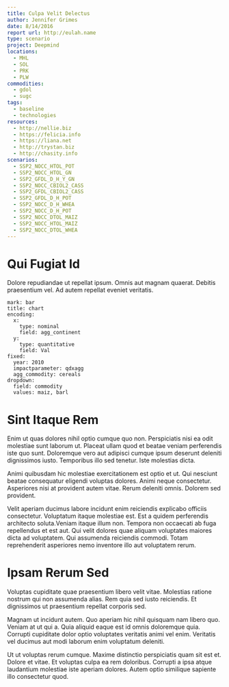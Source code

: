 ```yaml
---
title: Culpa Velit Delectus
author: Jennifer Grimes
date: 8/14/2016
report url: http://eulah.name
type: scenario
project: Deepmind
locations:
  - MHL
  - SOL
  - PRK
  - PLW
commodities:
  - gdol
  - sugc
tags:
  - baseline
  - technologies
resources:
  - http://nellie.biz
  - https://felicia.info
  - https://liana.net
  - http://trystan.biz
  - http://chasity.info
scenarios:
  - SSP2_NOCC_HTOL_POT
  - SSP2_NOCC_HTOL_GN
  - SSP2_GFDL_D_H_Y_GN
  - SSP2_NOCC_CBIOL2_CASS
  - SSP2_GFDL_CBIOL2_CASS
  - SSP2_GFDL_D_H_POT
  - SSP2_NOCC_D_H_WHEA
  - SSP2_NOCC_D_H_POT
  - SSP2_NOCC_DTOL_MAIZ
  - SSP2_NOCC_HTOL_MAIZ
  - SSP2_NOCC_DTOL_WHEA
---
```

# Qui Fugiat Id
Dolore repudiandae ut repellat ipsum. Omnis aut magnam quaerat. Debitis praesentium vel. Ad autem repellat eveniet veritatis.

```vis
mark: bar
title: chart
encoding:
  x:
    type: nominal
    field: agg_continent
  y:
    type: quantitative
    field: Val
fixed:
  year: 2010
  impactparameter: qdxagg
  agg_commodity: cereals
dropdown:
  field: commodity
  values: maiz, barl
```

# Sint Itaque Rem
Enim ut quas dolores nihil optio cumque quo non. Perspiciatis nisi ea odit molestiae sunt laborum ut. Placeat ullam quod et beatae veniam perferendis iste quo sunt. Doloremque vero aut adipisci cumque ipsum deserunt deleniti dignissimos iusto. Temporibus illo sed tenetur. Iste molestias dicta.
 Animi quibusdam hic molestiae exercitationem est optio et ut. Qui nesciunt beatae consequatur eligendi voluptas dolores. Animi neque consectetur. Asperiores nisi at provident autem vitae. Rerum deleniti omnis. Dolorem sed provident.
 Velit aperiam ducimus labore incidunt enim reiciendis explicabo officiis consectetur. Voluptatum itaque molestiae est. Est a quidem perferendis architecto soluta.Veniam itaque illum non. Tempora non occaecati ab fuga repellendus et est aut. Qui velit dolores quae aliquam voluptates maiores dicta ad voluptatem. Qui assumenda reiciendis commodi. Totam reprehenderit asperiores nemo inventore illo aut voluptatem rerum.

# Ipsam Rerum Sed
Voluptas cupiditate quae praesentium libero velit vitae. Molestias ratione nostrum qui non assumenda alias. Rem quia sed iusto reiciendis. Et dignissimos ut praesentium repellat corporis sed.
 Magnam ut incidunt autem. Quo aperiam hic nihil quisquam nam libero quo. Veniam at ut qui a. Quia aliquid eaque est id omnis doloremque quia. Corrupti cupiditate dolor optio voluptates veritatis animi vel enim. Veritatis vel ducimus aut modi laborum enim voluptatum deleniti.
 Ut ut voluptas rerum cumque. Maxime distinctio perspiciatis quam sit est et. Dolore et vitae. Et voluptas culpa ea rem doloribus. Corrupti a ipsa atque laudantium molestiae iste aperiam dolores. Autem optio similique sapiente illo consectetur quod.
